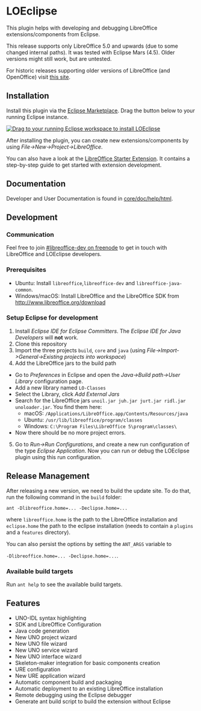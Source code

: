 # LOEclipse

This plugin helps with developing and debugging LibreOffice extensions/components from Eclipse.

This release supports only LibreOffice 5.0 and upwards (due to some changed internal paths).
It was tested with Eclipse Mars (4.5). Older versions might still work, but are untested.

For historic releases supporting older versions of LibreOffice (and OpenOffice) visit [this site](http://bosdonnat.fr/pages/libreoffice-eclipse.html).

## Installation

Install this plugin via the [Eclipse Marketplace](https://marketplace.eclipse.org/content/loeclipse). Drag the button below to your running Eclipse instance.

<a href="http://marketplace.eclipse.org/marketplace-client-intro?mpc_install=2881446" class="drag" title="Drag to your running Eclipse workspace to install LOEclipse"><img class="img-responsive" src="https://marketplace.eclipse.org/sites/all/themes/solstice/public/images/marketplace/btn-install.png" alt="Drag to your running Eclipse workspace to install LOEclipse" /></a>

After installing the plugin, you can create new extensions/components by using *File->New->Project->LibreOffice*.

You can also have a look at the [LibreOffice Starter Extension](https://github.com/smehrbrodt/libreoffice-starter-extension). It contains a step-by-step guide to get started with extension development.

## Documentation

Developer and User Documentation is found in [core/doc/help/html](https://github.com/LibreOffice/loeclipse/tree/master/core/doc/help/html).

## Development

### Communication

Feel free to join [#libreoffice-dev on freenode](https://irc.documentfoundation.org/?settings=#libreoffice-dev) to get in touch with LibreOffice and LOEclipse developers.

### Prerequisites

* Ubuntu: Install `libreoffice`,`libreoffice-dev` and `libreoffice-java-common`.
* Windows/macOS: Install LibreOffice and the LibreOffice SDK from http://www.libreoffice.org/download

### Setup Eclipse for development

1. Install *Eclipse IDE for Eclipse Committers*. The *Eclipse IDE for Java Developers* will **not** work.
2. Clone this repository
3. Import the three projects `build`, `core` and `java` (using *File->Import->General->Existing projects into workspace*)
4. Add the LibreOffice jars to the build path
  * Go to *Preferences* in Eclipse and open the *Java->Build path->User Library* configuration page.
  * Add a new library named `LO-Classes`
  * Select the Library, click *Add External Jars*
  * Search for the LibreOffice jars `unoil.jar juh.jar jurt.jar ridl.jar unoloader.jar`. You find them here:
    * macOS: `/Applications/LibreOffice.app/Contents/Resources/java`
    * Ubuntu: `/usr/lib/libreoffice/program/classes`
    * Windows: `C:\Program Files\LibreOffice 5\program\classes\`
  * Now there should be no more project errors.
5. Go to *Run->Run Configurations*, and create a new run configuration of the type *Eclipse Application*. Now you can run or debug the LOEclipse plugin using this run configuration.

## Release Management

After releasing a new version, we need to build the update site. To do that, run the following command in the `build` folder:

`ant -Dlibreoffice.home=... -Declipse.home=...`

where `libreoffice.home` is the path to the LibreOffice installation and `eclipse.home` the path to the eclipse installation (needs to contain a `plugins` and a `features` directory).

You can also persist the options by setting the `ANT_ARGS` variable to

`-Dlibreoffice.home=... -Declipse.home=...`.

### Available build targets
Run `ant help` to see the available build targets.

## Features
* UNO-IDL syntax highlighting
* SDK and LibreOffice Configuration
* Java code generation
* New UNO project wizard
* New UNO file wizard
* New UNO service wizard
* New UNO interface wizard
* Skeleton-maker integration for basic components creation
* URE configuration
* New URE application wizard
* Automatic component build and packaging
* Automatic deployment to an existing LibreOffice installation
* Remote debugging using the Eclipse debugger
* Generate ant build script to build the extension without Eclipse

